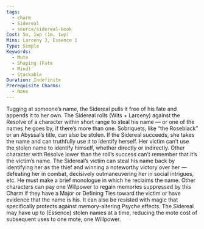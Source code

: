 ```yaml
---
tags:
  - charm
  - Sidereal
  - source/sidereal-book
Cost: 5m, 1wp (1m, 1wp)
Mins: Larceny 3, Essence 1
Type: Simple
Keywords:
  - Mute
  - Shaping (Fate
  - Mind)
  - Stackable
Duration: Indefinite
Prerequisite Charms:
  - None
---
```

Tugging at someone’s name, the Sidereal pulls it free of his fate and appends it to her own. The Sidereal rolls (Wits + Larceny) against the Resolve of a character within short range to steal his name — or one of the names he goes by, if there’s more than one. Sobriquets, like “the Roseblack” or an Abyssal’s title, can also be stolen. If the Sidereal succeeds, she takes the name and can truthfully use it to identify herself. Her victim can’t use the stolen name to identify himself, whether directly or indirectly. Other character with Resolve lower than the roll’s success can’t remember that it’s the victim’s name. The Sidereal’s victim can steal his name back by identifying her as the thief and winning a noteworthy victory over her — defeating her in combat, decisively outmaneuvering her in social intrigues, etc. He must make a brief monologue in which he reclaims the name. Other characters can pay one Willpower to regain memories suppressed by this Charm if they have a Major or Defining Ties toward the victim or have evidence that the name is his. It can also be resisted with magic that specifically protects against memory-altering Psyche effects. The Sidereal may have up to (Essence) stolen names at a time, reducing the mote cost of subsequent uses to one mote, one Willpower.